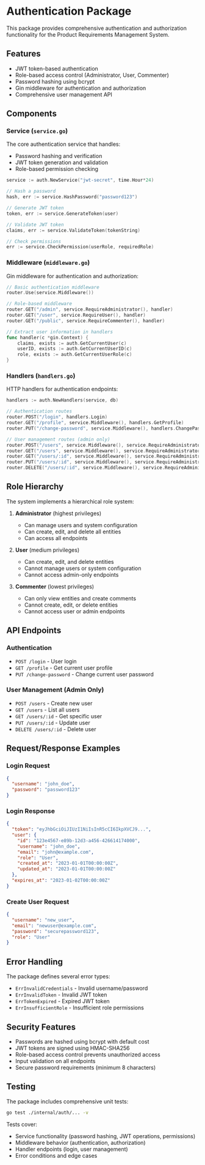# Authentication Package

This package provides comprehensive authentication and authorization functionality for the Product Requirements Management System.

## Features

- JWT token-based authentication
- Role-based access control (Administrator, User, Commenter)
- Password hashing using bcrypt
- Gin middleware for authentication and authorization
- Comprehensive user management API

## Components

### Service (`service.go`)

The core authentication service that handles:
- Password hashing and verification
- JWT token generation and validation
- Role-based permission checking

```go
service := auth.NewService("jwt-secret", time.Hour*24)

// Hash a password
hash, err := service.HashPassword("password123")

// Generate JWT token
token, err := service.GenerateToken(user)

// Validate JWT token
claims, err := service.ValidateToken(tokenString)

// Check permissions
err := service.CheckPermission(userRole, requiredRole)
```

### Middleware (`middleware.go`)

Gin middleware for authentication and authorization:

```go
// Basic authentication middleware
router.Use(service.Middleware())

// Role-based middleware
router.GET("/admin", service.RequireAdministrator(), handler)
router.GET("/user", service.RequireUser(), handler)
router.GET("/public", service.RequireCommenter(), handler)

// Extract user information in handlers
func handler(c *gin.Context) {
    claims, exists := auth.GetCurrentUser(c)
    userID, exists := auth.GetCurrentUserID(c)
    role, exists := auth.GetCurrentUserRole(c)
}
```

### Handlers (`handlers.go`)

HTTP handlers for authentication endpoints:

```go
handlers := auth.NewHandlers(service, db)

// Authentication routes
router.POST("/login", handlers.Login)
router.GET("/profile", service.Middleware(), handlers.GetProfile)
router.PUT("/change-password", service.Middleware(), handlers.ChangePassword)

// User management routes (admin only)
router.POST("/users", service.Middleware(), service.RequireAdministrator(), handlers.CreateUser)
router.GET("/users", service.Middleware(), service.RequireAdministrator(), handlers.GetUsers)
router.GET("/users/:id", service.Middleware(), service.RequireAdministrator(), handlers.GetUser)
router.PUT("/users/:id", service.Middleware(), service.RequireAdministrator(), handlers.UpdateUser)
router.DELETE("/users/:id", service.Middleware(), service.RequireAdministrator(), handlers.DeleteUser)
```

## Role Hierarchy

The system implements a hierarchical role system:

1. **Administrator** (highest privileges)
   - Can manage users and system configuration
   - Can create, edit, and delete all entities
   - Can access all endpoints

2. **User** (medium privileges)
   - Can create, edit, and delete entities
   - Cannot manage users or system configuration
   - Cannot access admin-only endpoints

3. **Commenter** (lowest privileges)
   - Can only view entities and create comments
   - Cannot create, edit, or delete entities
   - Cannot access user or admin endpoints

## API Endpoints

### Authentication

- `POST /login` - User login
- `GET /profile` - Get current user profile
- `PUT /change-password` - Change current user password

### User Management (Admin Only)

- `POST /users` - Create new user
- `GET /users` - List all users
- `GET /users/:id` - Get specific user
- `PUT /users/:id` - Update user
- `DELETE /users/:id` - Delete user

## Request/Response Examples

### Login Request
```json
{
  "username": "john_doe",
  "password": "password123"
}
```

### Login Response
```json
{
  "token": "eyJhbGciOiJIUzI1NiIsInR5cCI6IkpXVCJ9...",
  "user": {
    "id": "123e4567-e89b-12d3-a456-426614174000",
    "username": "john_doe",
    "email": "john@example.com",
    "role": "User",
    "created_at": "2023-01-01T00:00:00Z",
    "updated_at": "2023-01-01T00:00:00Z"
  },
  "expires_at": "2023-01-02T00:00:00Z"
}
```

### Create User Request
```json
{
  "username": "new_user",
  "email": "newuser@example.com",
  "password": "securepassword123",
  "role": "User"
}
```

## Error Handling

The package defines several error types:

- `ErrInvalidCredentials` - Invalid username/password
- `ErrInvalidToken` - Invalid JWT token
- `ErrTokenExpired` - Expired JWT token
- `ErrInsufficientRole` - Insufficient role permissions

## Security Features

- Passwords are hashed using bcrypt with default cost
- JWT tokens are signed using HMAC-SHA256
- Role-based access control prevents unauthorized access
- Input validation on all endpoints
- Secure password requirements (minimum 8 characters)

## Testing

The package includes comprehensive unit tests:

```bash
go test ./internal/auth/... -v
```

Tests cover:
- Service functionality (password hashing, JWT operations, permissions)
- Middleware behavior (authentication, authorization)
- Handler endpoints (login, user management)
- Error conditions and edge cases